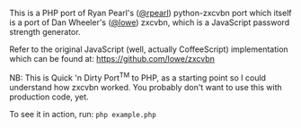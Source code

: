 This is a PHP port of Ryan Pearl's ([@rpearl](https://github.com/rpearl/python-zxcvbn)) 
python-zxcvbn port which itself is a port of Dan Wheeler's ([@lowe](https://github.com/lowe/zxcvbn)) zxcvbn, 
which is a JavaScript password strength generator. 

Refer to the original JavaScript (well, actually CoffeeScript) implementation 
which can be found at: https://github.com/lowe/zxcvbn

NB: This is Quick 'n Dirty Port<sup>TM</sup> to PHP, as a starting point so I could 
understand how zxcvbn worked. You probably don't want to use this with production code, yet.

To see it in action, run:
`php example.php` 